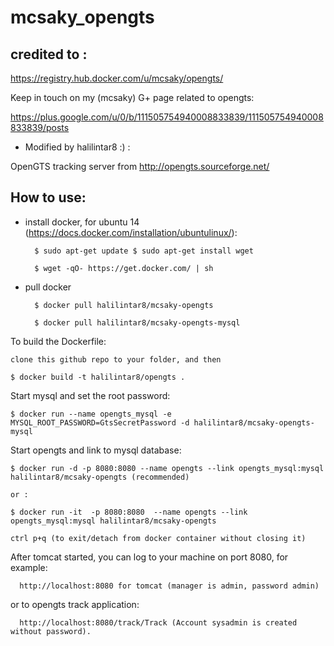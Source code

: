 # mcsaky_opengts

## credited to : 

https://registry.hub.docker.com/u/mcsaky/opengts/

Keep in touch on my (mcsaky) G+ page related to opengts: 

https://plus.google.com/u/0/b/111505754940008833839/111505754940008833839/posts


- Modified by halilintar8 :) :

OpenGTS tracking server from http://opengts.sourceforge.net/


## How to use:

- install docker, for ubuntu 14 (https://docs.docker.com/installation/ubuntulinux/):

        $ sudo apt-get update $ sudo apt-get install wget

        $ wget -qO- https://get.docker.com/ | sh

- pull docker

        $ docker pull halilintar8/mcsaky-opengts

        $ docker pull halilintar8/mcsaky-opengts-mysql


To build the Dockerfile:

    clone this github repo to your folder, and then

    $ docker build -t halilintar8/opengts .


Start mysql and set the root password:

    $ docker run --name opengts_mysql -e MYSQL_ROOT_PASSWORD=GtsSecretPassword -d halilintar8/mcsaky-opengts-mysql

Start opengts and link to mysql database:

    $ docker run -d -p 8080:8080 --name opengts --link opengts_mysql:mysql halilintar8/mcsaky-opengts (recommended)
    
    or :

    $ docker run -it  -p 8080:8080  --name opengts --link opengts_mysql:mysql halilintar8/mcsaky-opengts

    ctrl p+q (to exit/detach from docker container without closing it)


After tomcat started, you can log to your machine on port 8080, for example:

      http://localhost:8080 for tomcat (manager is admin, password admin)

or to opengts track application:

      http://localhost:8080/track/Track (Account sysadmin is created without password).


